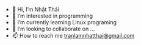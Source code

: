 - 👋 Hi, I’m Nhật Thái
- 👀 I’m interested in programming
- 🌱 I’m currently learning Linux programing
- 💞️ I’m looking to collaborate on ...
- 📫 How to reach me tranlamnhatthai@gmail.com

<!---
thaitln/thaitln is a ✨ special ✨ repository because its `README.md` (this file) appears on your GitHub profile.
You can click the Preview link to take a look at your changes.
--->
